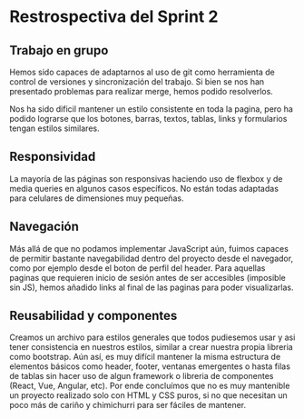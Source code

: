 # Restrospectiva del Sprint 2

## Trabajo en grupo
Hemos sido capaces de adaptarnos al uso de git como herramienta de control de versiones y sincronización del trabajo. Si bien se nos han presentado problemas para realizar merge, hemos podido resolverlos.

Nos ha sido dificil mantener un estilo consistente en toda la pagina, pero ha podido lograrse que los botones, barras, textos, tablas, links y formularios tengan estilos similares. 

## Responsividad
La mayoría de las páginas son responsivas haciendo uso de flexbox y de media queries en algunos casos específicos. No están todas adaptadas para celulares de dimensiones muy pequeñas.

## Navegación
Más allá de que no podamos implementar JavaScript aún, fuimos capaces de permitir bastante navegabilidad dentro del proyecto desde el navegador, como por ejemplo desde el boton de perfil del header. Para aquellas paginas que requieren inicio de sesión antes de ser accesibles (imposible sin JS), hemos añadido links al final de las paginas para poder visualizarlas.

## Reusabilidad y componentes
Creamos un archivo para estilos generales que todos pudiesemos usar y asi tener consistencia en nuestros estilos, similar a crear nuestra propia libreria como bootstrap. Aún así, es muy difícil mantener la misma estructura de elementos básicos como header, footer, ventanas emergentes o hasta filas de tablas sin hacer uso de algun framework o libreria de componentes (React, Vue, Angular, etc). Por ende concluímos que no es muy mantenible un proyecto realizado solo con HTML y CSS puros, si no que necesitan un poco más de cariño y chimichurri para ser fáciles de mantener.